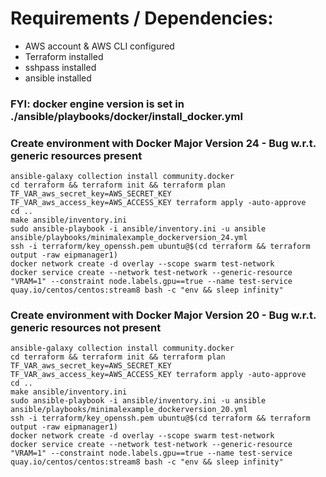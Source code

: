 # Requirements / Dependencies:

- AWS account & AWS CLI configured
- Terraform installed
- sshpass installed
- ansible installed


### FYI: docker engine version is set in ./ansible/playbooks/docker/install_docker.yml

### Create environment with Docker Major Version 24 - Bug w.r.t. generic resources present
```
ansible-galaxy collection install community.docker
cd terraform && terraform init && terraform plan
TF_VAR_aws_secret_key=AWS_SECRET_KEY TF_VAR_aws_access_key=AWS_ACCESS_KEY terraform apply -auto-approve
cd ..
make ansible/inventory.ini
sudo ansible-playbook -i ansible/inventory.ini -u ansible ansible/playbooks/minimalexample_dockerversion_24.yml
ssh -i terraform/key_openssh.pem ubuntu@$(cd terraform && terraform output -raw eipmanager1)
docker network create -d overlay --scope swarm test-network
docker service create --network test-network --generic-resource "VRAM=1" --constraint node.labels.gpu==true --name test-service quay.io/centos/centos:stream8 bash -c "env && sleep infinity"
```

### Create environment with Docker Major Version 20 - Bug w.r.t. generic resources not present
```
ansible-galaxy collection install community.docker
cd terraform && terraform init && terraform plan
TF_VAR_aws_secret_key=AWS_SECRET_KEY TF_VAR_aws_access_key=AWS_ACCESS_KEY terraform apply -auto-approve
cd ..
make ansible/inventory.ini
sudo ansible-playbook -i ansible/inventory.ini -u ansible ansible/playbooks/minimalexample_dockerversion_20.yml
ssh -i terraform/key_openssh.pem ubuntu@$(cd terraform && terraform output -raw eipmanager1)
docker network create -d overlay --scope swarm test-network
docker service create --network test-network --generic-resource "VRAM=1" --constraint node.labels.gpu==true --name test-service quay.io/centos/centos:stream8 bash -c "env && sleep infinity"
```
